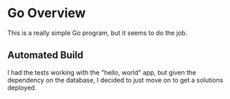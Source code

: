# Go Overview

This is a really simple Go program, but it seems to do the job.

## Automated Build

I had the tests working with the "hello, world" app, but given the dependency on the database, I decided to just move on to get a solutions deployed.